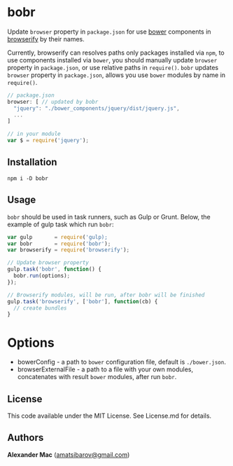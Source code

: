 # bobr

Update `browser` property in `package.json` for use [bower](https://github.com/bower/bower) components in [browserify](https://github.com/substack/node-browserify) by their names.

Currently, browserify can resolves paths only packages installed via `npm`, to use components installed via `bower`, you should manually update `browser` property in `package.json`, or use relative paths in `require()`. `bobr` updates `browser` property in `package.json`, allows you use `bower` modules by name in `require()`.

```js
// package.json
browser: [ // updated by bobr
  "jquery": "./bower_components/jquery/dist/jquery.js",
  ...
]

// in your module
var $ = require('jquery');
```

## Installation

```
npm i -D bobr
```


## Usage

`bobr` should be used in task runners, such as Gulp or Grunt. Below, the example of gulp task which run `bobr`:
```js
var gulp       = require('gulp);
var bobr       = require('bobr');
var browserify = require('browserify');

// Update browser property
gulp.task('bobr', function() {
  bobr.run(options);
});

// Browserify modules, will be run, after bobr will be finished
gulp.task('browserify', ['bobr'], function(cb) {
  // create bundles
}
```


# Options

* bowerConfig - a path to `bower` configuration file, default is `./bower.json`.
* browserExternalFile - a path to a file with your own modules, concatenates with result `bower` modules, after run `bobr`.


## License
This code available under the MIT License.
See License.md for details.  


## Authors
**Alexander Mac** ([amatsibarov@gmail.com](mailto:amatsibarov@gmail.com))
